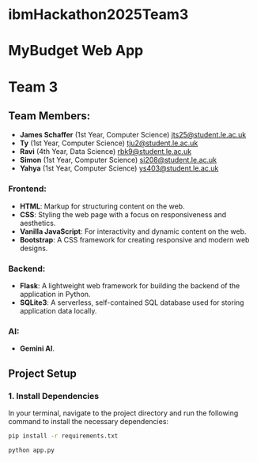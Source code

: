 ﻿# ibmHackathon2025Team3

# MyBudget Web App

# Team 3

## Team Members:
- **James Schaffer** (1st Year, Computer Science) jts25@student.le.ac.uk
- **Ty** (1st Year, Computer Science) tju2@student.le.ac.uk
- **Ravi** (4th Year, Data Science) rbk9@student.le.ac.uk
- **Simon** (1st Year, Computer Science) si208@student.le.ac.uk
- **Yahya** (1st Year, Computer Science) ys403@student.le.ac.uk

### Frontend:
- **HTML**: Markup for structuring content on the web.
- **CSS**: Styling the web page with a focus on responsiveness and aesthetics.
- **Vanilla JavaScript**: For interactivity and dynamic content on the web.
- **Bootstrap**: A CSS framework for creating responsive and modern web designs.

### Backend:
- **Flask**: A lightweight web framework for building the backend of the application in Python.
- **SQLite3**: A serverless, self-contained SQL database used for storing application data locally.

### AI:
- **Gemini AI**.

## Project Setup

### 1. Install Dependencies
In your terminal, navigate to the project directory and run the following command to install the necessary dependencies:

```bash
pip install -r requirements.txt

python app.py


